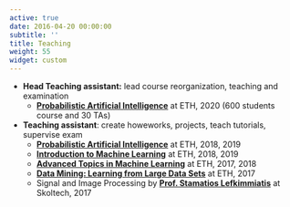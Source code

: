 ```yaml
---
active: true
date: 2016-04-20 00:00:00
subtitle: ''
title: Teaching
weight: 55
widget: custom
---
```


- **Head Teaching assistant:** lead course reorganization, teaching and examination
    * __[Probabilistic Artificial Intelligence](https://las.inf.ethz.ch/pai-f20)__ at ETH, 2020
    (600 students course and 30 TAs)
- **Teaching assistant**: create howeworks, projects, teach tutorials, supervise exam
    * __[Probabilistic Artificial Intelligence](https://las.inf.ethz.ch/pai-f19)__ at ETH, 2018, 2019
    * __[Introduction to Machine Learning](https://las.inf.ethz.ch/teaching/introml-s20)__ at ETH, 2018, 2019
    * __[​Advanced Topics in Machine Learning]()__ at ETH, 2017, 2018
    * __[Data Mining: Learning from Large Data Sets]()__ at ETH, 2017
    * Signal and Image Processing by __[Prof. Stamatios Lefkimmiatis](https://slefkimmiatis.github.io)__ at Skoltech, 2017
